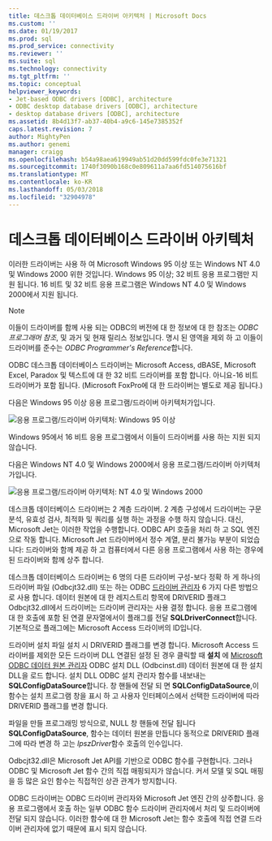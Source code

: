 ```yaml
---
title: 데스크톱 데이터베이스 드라이버 아키텍처 | Microsoft Docs
ms.custom: ''
ms.date: 01/19/2017
ms.prod: sql
ms.prod_service: connectivity
ms.reviewer: ''
ms.suite: sql
ms.technology: connectivity
ms.tgt_pltfrm: ''
ms.topic: conceptual
helpviewer_keywords:
- Jet-based ODBC drivers [ODBC], architecture
- ODBC desktop database drivers [ODBC], architecture
- desktop database drivers [ODBC], architecture
ms.assetid: 8b4d13f7-ab37-40b4-a9c6-145e7385352f
caps.latest.revision: 7
author: MightyPen
ms.author: genemi
manager: craigg
ms.openlocfilehash: b54a98aea619949ab51d20dd599fdc0fe3e71321
ms.sourcegitcommit: 1740f3090b168c0e809611a7aa6fd514075616bf
ms.translationtype: MT
ms.contentlocale: ko-KR
ms.lasthandoff: 05/03/2018
ms.locfileid: "32904978"
---
```

# <a name="desktop-database-drivers-architecture"></a>데스크톱 데이터베이스 드라이버 아키텍처
이러한 드라이버는 사용 하 여 Microsoft Windows 95 이상 또는 Windows NT 4.0 및 Windows 2000 위한 것입니다. Windows 95 이상; 32 비트 응용 프로그램만 지원 됩니다. 16 비트 및 32 비트 응용 프로그램은 Windows NT 4.0 및 Windows 2000에서 지원 됩니다.  
  
> [!NOTE]  
>  이들이 드라이버를 함께 사용 되는 ODBC의 버전에 대 한 정보에 대 한 참조는 *ODBC 프로그래머 참조*, 및 과거 및 현재 릴리스 정보입니다. 명시 된 영역을 제외 하 고 이들이 드라이버를 준수는 *ODBC Programmer's Reference*합니다.  
  
 ODBC 데스크톱 데이터베이스 드라이버는 Microsoft Access, dBASE, Microsoft Excel, Paradox 및 텍스트에 대 한 32 비트 드라이버를 포함 합니다. 아니요-16 비트 드라이버가 포함 됩니다. (Microsoft FoxPro에 대 한 드라이버는 별도로 제공 됩니다.)  
  
 다음은 Windows 95 이상 응용 프로그램/드라이버 아키텍처가입니다.  
  
 ![응용 프로그램&#47;드라이버 아키텍처: Windows 95 이상](../../odbc/microsoft/media/odbcjetarch1.gif "ODBCJetArch1")  
  
 Windows 95에서 16 비트 응용 프로그램에서 이들이 드라이버를 사용 하는 지원 되지 않습니다.  
  
 다음은 Windows NT 4.0 및 Windows 2000에서 응용 프로그램/드라이버 아키텍처가입니다.  
  
 ![응용 프로그램&#47;드라이버 아키텍처: NT 4.0 및 Windows 2000](../../odbc/microsoft/media/odbcjetarch2.gif "ODBCJetArch2")  
  
 데스크톱 데이터베이스 드라이버는 2 계층 드라이버. 2 계층 구성에서 드라이버는 구문 분석, 유효성 검사, 최적화 및 쿼리를 실행 하는 과정을 수행 하지 않습니다. 대신, Microsoft Jet는 이러한 작업을 수행합니다. ODBC API 호출을 처리 하 고 SQL 엔진으로 작동 합니다. Microsoft Jet 드라이버에서 정수 계열, 분리 불가능 부분이 되었습니다: 드라이버와 함께 제공 하 고 컴퓨터에서 다른 응용 프로그램에서 사용 하는 경우에 된 드라이버와 함께 상주 합니다.  
  
 데스크톱 데이터베이스 드라이버는 6 명의 다른 드라이버 구성-보다 정확 하 게 하나의 드라이버 파일 (Odbcjt32.dll) 또는 하는 ODBC [드라이버 관리자](../../odbc/reference/the-driver-manager.md) 6 가지 다른 방법으로 사용 합니다. 데이터 원본에 대 한 레지스트리 항목에 DRIVERID 플래그 Odbcjt32.dll에서 드라이버는 드라이버 관리자는 사용 결정 합니다. 응용 프로그램에 대 한 호출에 포함 된 연결 문자열에서이 플래그를 전달 **SQLDriverConnect**합니다. 기본적으로 플래그에는 Microsoft Access 드라이버의 ID입니다.  
  
 드라이버 설치 파일 설치 시 DRIVERID 플래그를 변경 합니다. Microsoft Access 드라이버를 제외한 모든 드라이버 DLL 연결된 설정 된 경우 클릭할 때 **설치** 에 [Microsoft ODBC 데이터 원본 관리자](../../odbc/admin/odbc-data-source-administrator.md) ODBC 설치 DLL (Odbcinst.dll) 데이터 원본에 대 한 설치 DLL을 로드 합니다. 설치 DLL ODBC 설치 관리자 함수를 내보내는 **SQLConfigDataSource**합니다. 창 핸들에 전달 되 면 **SQLConfigDataSource**,이 함수는 설치 프로그램 창을 표시 하 고 사용자 인터페이스에서 선택한 드라이버에 따라 DRIVERID 플래그를 변경 합니다.  
  
 파일을 만들 프로그래밍 방식으로, NULL 창 핸들에 전달 됩니다 **SQLConfigDataSource**, 함수는 데이터 원본을 만듭니다 동적으로 DRIVERID 플래그에 따라 변경 하 고는 *lpszDriver*함수 호출의 인수입니다.  
  
 Odbcjt32.dll은 Microsoft Jet API를 기반으로 ODBC 함수를 구현합니다. 그러나 ODBC 및 Microsoft Jet 함수 간의 직접 매핑되지가 않습니다. 커서 모델 및 SQL 매핑을 등 많은 요인 함수는 직접적인 상관 관계가 방지합니다.  
  
 ODBC 드라이버는 ODBC 드라이버 관리자와 Microsoft Jet 엔진 간의 상주합니다. 응용 프로그램에서 호출 하는 일부 ODBC 함수 드라이버 관리자에서 처리 및 드라이버에 전달 되지 않습니다. 이러한 함수에 대 한 Microsoft Jet는 함수 호출에 직접 연결 드라이버 관리자에 없기 때문에 표시 되지 않습니다.
